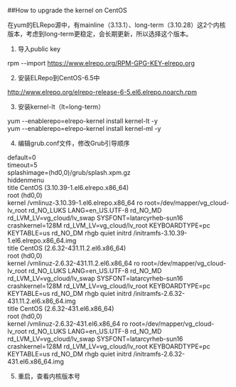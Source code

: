 ##How to upgrade the kernel on CentOS    

在yum的ELRepo源中，有mainline（3.13.1）、long-term（3.10.28）这2个内核版本，考虑到long-term更稳定，会长期更新，所以选择这个版本。    

1. 导入public key   

  rpm --import https://www.elrepo.org/RPM-GPG-KEY-elrepo.org    
  
2. 安装ELRepo到CentOS-6.5中    
  
  http://www.elrepo.org/elrepo-release-6-5.el6.elrepo.noarch.rpm    
  
3. 安装kernel-lt（lt=long-term）    

  yum --enablerepo=elrepo-kernel install kernel-lt -y    
  yum --enablerepo=elrepo-kernel install kernel-ml -y    
    
    
4. 编辑grub.conf文件，修改Grub引导顺序    
  
  default=0    
  timeout=5    
  splashimage=(hd0,0)/grub/splash.xpm.gz    
  hiddenmenu    
  title CentOS (3.10.39-1.el6.elrepo.x86_64)    
        root (hd0,0)    
        kernel /vmlinuz-3.10.39-1.el6.elrepo.x86_64 ro root=/dev/mapper/vg_cloud-lv_root rd_NO_LUKS LANG=en_US.UTF-8 rd_NO_MD rd_LVM_LV=vg_cloud/lv_swap SYSFONT=latarcyrheb-sun16 crashkernel=128M rd_LVM_LV=vg_cloud/lv_root  KEYBOARDTYPE=pc KEYTABLE=us rd_NO_DM rhgb quiet
        initrd /initramfs-3.10.39-1.el6.elrepo.x86_64.img    
  title CentOS (2.6.32-431.11.2.el6.x86_64)    
        root (hd0,0)    
        kernel /vmlinuz-2.6.32-431.11.2.el6.x86_64 ro root=/dev/mapper/vg_cloud-lv_root rd_NO_LUKS LANG=en_US.UTF-8 rd_NO_MD rd_LVM_LV=vg_cloud/lv_swap SYSFONT=latarcyrheb-sun16 crashkernel=128M rd_LVM_LV=vg_cloud/lv_root  KEYBOARDTYPE=pc KEYTABLE=us rd_NO_DM rhgb quiet
        initrd /initramfs-2.6.32-431.11.2.el6.x86_64.img    
  title CentOS (2.6.32-431.el6.x86_64)    
        root (hd0,0)    
        kernel /vmlinuz-2.6.32-431.el6.x86_64 ro root=/dev/mapper/vg_cloud-lv_root rd_NO_LUKS LANG=en_US.UTF-8 rd_NO_MD rd_LVM_LV=vg_cloud/lv_swap SYSFONT=latarcyrheb-sun16 crashkernel=128M rd_LVM_LV=vg_cloud/lv_root  KEYBOARDTYPE=pc KEYTABLE=us rd_NO_DM rhgb quiet
        initrd /initramfs-2.6.32-431.el6.x86_64.img    


5. 重启，查看内核版本号    
